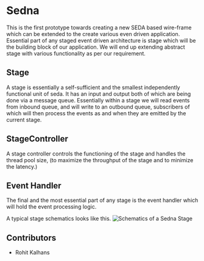 
Sedna
=====

This is the first prototype towards creating a new SEDA based wire-frame which
can be extended to the create various even driven application.
Essential part of any staged event driven architecture is stage which will be the
building block of our application. We will end up extending abstract stage with various
functionality as per our requirement.

Stage
------

A stage is essentially a self-sufficient and the smallest independently functional
unit of seda. It has an input and output both of which are being done via a message queue.
Essentially within a stage we will read events from inbound queue, and will write to an
outbound queue, subscribers of which will then process the events as and when they are emitted
by the current stage.

StageController
---------------
A stage controller controls the functioning of the stage and handles the thread pool size,
(to maximize the throughput of the stage and to minimize the latency.)

Event Handler
---------------
The final and the most essential part of any stage is the event
handler which will hold the event processing logic.


A typical stage schematics looks like this.
![Schematics of a Sedna Stage](http://i60.tinypic.com/169kx91.png "A sedna Stage")

Contributors
-------------
* Rohit Kalhans


